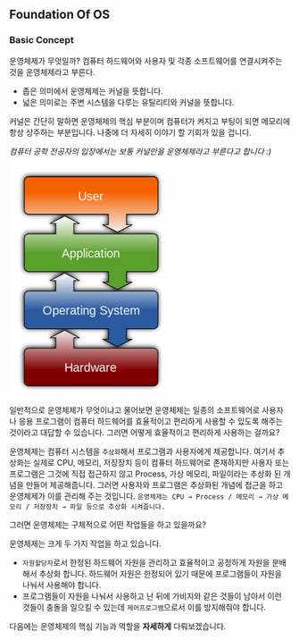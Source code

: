 ## Foundation Of OS

### Basic Concept

운영체제가 무엇일까? 컴퓨터 하드웨어와 사용자 및 각종 소프트웨어를 연결시켜주는 것을 운영체제라고 부른다. 

* 좁은 의미에서 운영체제는 커널을 뜻합니다.
* 넓은 의미로는 주변 시스템을 다루는 유틸리티와 커널을 뜻합니다.

커널은 간단히 말하면 운영체제의 핵심 부분이며 컴퓨터가 켜지고 부팅이 되면 메모리에 항상 상주하는 부분입니다. 나중에 더 자세히 이야기 할 기회가 있을 겁니다. 

*컴퓨터 공학 전공자의 입장에서는 보통 커널만을 운영체제라고 부른다고 합니다 :)*

![Computer System](../img/FoundationOfOS/1.png)

일반적으로 운영체제가 무엇이냐고 물어보면 운영체제는 일종의 소프트웨어로 사용자나 응용 프로그램이 컴퓨터 하드웨어를 효율적이고 편리하게 사용할 수 있도록 해주는 것이라고 대답할 수 있습니다. 그러면 어떻게 효율적이고 편리하게 사용하는 걸까요?

운영체제는 컴퓨터 시스템을 `추상화`해서 프로그램과 사용자에게 제공합니다. 여기서 추상화는 실제로 CPU, 메모리, 저장장치 등이 컴퓨터 하드웨어로 존재하지만 사용자 또는 프로그램은 그것에 직접 접근하지 않고 Process, 가상 메모리, 파일이라는 추상화 된 개념을 만들어 제공해줍니다. 그러면 사용자와 프로그램은 추상화된 개념에 접근을 하고 운영체제가 이를 관리해 주는 것입니다.   `운영체제는 CPU → Process / 메모리 → 가상 메모리 / 저장장치 → 파일 등으로 추상화 시켜줍니다.`

그러면 운영체제는 구체적으로 어떤 작업들을 하고 있을까요?

운영체제는 크게 두 가지 작업을 하고 있습니다.

* `자원할당자`로서 한정된 하드웨어 자원을 관리하고 효율적이고 공정하게 자원을 분배해서 추상화 합니다. 하드웨어 자원은 한정되어 있기 때문에 프로그램들이 자원을 나눠서 사용해야 합니다.
* 프로그램들이 자원을 나눠서 사용하고 난 뒤에 가비지와 같은 것들이 남아서 이런 것들이 충돌을 일으킬 수 있는데 `제어프로그램`으로서 이를 방지해줘야 합니다.

다음에는 운영체제의 핵심 기능과 역할을 **자세하게** 다뤄보겠습니다.
